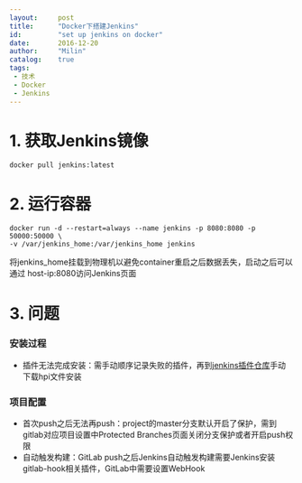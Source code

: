 ```yaml
---
layout:     post
title:      "Docker下搭建Jenkins"
id:         "set up jenkins on docker"
date:       2016-12-20
author:     "Milin"
catalog:    true
tags:
 - 技术
 - Docker
 - Jenkins
---
```


# 1. 获取Jenkins镜像
    docker pull jenkins:latest

# 2. 运行容器
    docker run -d --restart=always --name jenkins -p 8080:8080 -p 50000:50000 \
    -v /var/jenkins_home:/var/jenkins_home jenkins

将jenkins_home挂载到物理机以避免container重启之后数据丢失，启动之后可以通过 host-ip:8080访问Jenkins页面

# 3. 问题

### 安装过程

* 插件无法完成安装：需手动顺序记录失败的插件，再到[jenkins插件仓库][a]手动下载hpi文件安装

[a]: https://updates.jenkins-ci.org/download/plugins/ "jenkins插件仓库"

### 项目配置

* 首次push之后无法再push：project的master分支默认开启了保护，需到gitlab对应项目设置中Protected Branches页面关闭分支保护或者开启push权限
* 自动触发构建：GitLab push之后Jenkins自动触发构建需要Jenkins安装gitlab-hook相关插件，GitLab中需要设置WebHook
